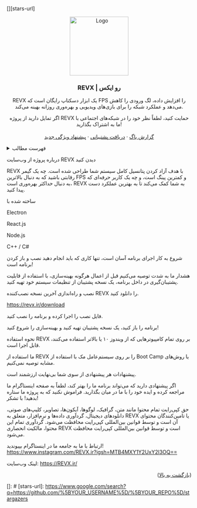 <div id="top"></div>

<!-- SHIELDS -->

[][stars-url]

<div align="center">
<a href="https://REVX.ir/">
<img src="https://revx.ir/assets/new_logo-D49K-RYs.png" alt="Logo" width="160" height="160">
</a>

<h3 align="center">REVX | رو ایکس</h3>

<p align="center">
REVX یک ابزار دسکتاپ رایگان است که FPS را افزایش داده، لگ ورودی را کاهش می‌دهد و عملکرد شبکه را برای بازی‌های ویدیویی و بهره‌وری روزانه بهینه می‌کند.
<p align="center">
اگر تمایل دارید از پروژه REVX حمایت کنید، لطفاً نظر خود را در شبکه‌های اجتماعی با ما به اشتراک بگذارید!
<br />
<br />
<a href="https://t.me/revx_admin_1">گزارش باگ</a>
·
<a href="https://t.me/revx_admin_1">دریافت پشتیبانی</a>
·
<a href="https://t.me/revx_feedback">پیشنهاد ویژگی جدید</a>
<br />
</p>
</div>

<!-- TABLE OF CONTENTS -->

<details>
<summary>فهرست مطالب</summary>
<ol>
<li>
<a href="#about-the-project">درباره پروژه</a>
<ul>
<li><a href="#built-with">ساخته شده با</a></li>
</ul>
</li>
<li>
<a href="#getting-started">شروع به کار</a>
<ul>
<li><a href="#installation">نصب و راه‌اندازی</a></li>
</ul>
</li>
<li><a href="#usage">نحوه استفاده</a></li>
<li><a href="#suggestions">پیشنهادات</a></li>
<li><a href="#copyright">حق کپی‌رایت</a></li>
<li><a href="#contact">ارتباط با ما</a></li>
</ol>
</details>

<!-- ABOUT THE PROJECT -->

درباره پروژه
از وب‌سایت REVX دیدن کنید

REVX با هدف آزاد کردن پتانسیل کامل سیستم شما طراحی شده است. چه یک گیمر رقابتی باشید که به دنبال بالاترین FPS و کمترین پینگ است، و چه یک کاربر حرفه‌ای که به دنبال حداکثر بهره‌وری است، REVX به شما کمک می‌کند تا به بهترین عملکرد دست پیدا کنید.

ساخته شده با

Electron

React.js

Node.js

C++ / C# 

<!-- GETTING STARTED -->

شروع به کار
اجرای برنامه آسان است، تنها کاری که باید انجام دهید نصب و باز کردن برنامه است!

هشدار
ما به شدت توصیه می‌کنیم قبل از اعمال هرگونه بهینه‌سازی، با استفاده از قابلیت پشتیبان‌گیری در داخل برنامه، یک نسخه پشتیبان از تنظیمات سیستم خود تهیه کنید.

نصب و راه‌اندازی
آخرین نسخه نصب‌کننده REVX را دانلود کنید.

https://revx.ir/download

فایل نصب را اجرا کرده و برنامه را نصب کنید.

برنامه را باز کنید، یک نسخه پشتیبان تهیه کنید و بهینه‌سازی را شروع کنید!

<!-- USAGE EXAMPLES -->

نحوه استفاده
REVX بر روی تمام کامپیوترهایی که از ویندوز ۱۰ یا بالاتر استفاده می‌کنند، قابل اجرا است.

ما استفاده از REVX را بر روی سیستم‌عامل مک با استفاده از Boot Camp یا روش‌های مشابه توصیه نمی‌کنیم.

پیشنهادات
هر پیشنهادی از سوی شما بی‌نهایت ارزشمند است.

اگر پیشنهادی دارید که می‌تواند برنامه ما را بهتر کند، لطفاً به صفحه اینستاگرام ما مراجعه کرده و ایده خود را با ما در میان بگذارید. فراموش نکنید که به پروژه ما ستاره بدهید! با تشکر!

حق کپی‌رایت
تمام محتوا مانند متن، گرافیک، لوگوها، آیکون‌ها، تصاویر، کلیپ‌های صوتی، دانلودهای دیجیتال، گردآوری داده‌ها و نرم‌افزار، متعلق به REVX یا تامین‌کنندگان محتوای آن است و توسط قوانین بین‌المللی کپی‌رایت محافظت می‌شود. گردآوری تمام این محتوا، مالکیت انحصاری REVX است و توسط قوانین بین‌المللی کپی‌رایت محافظت می‌شود.

ارتباط با ما
به جامعه ما در اینستاگرام بپیوندید!
https://www.instagram.com/REVX.ir?igsh=MTB4MXY1Y2UxY2l3OQ==

لینک وب‌سایت: https://REVX.ir/

<p align="right">(<a href="#top">بازگشت به بالا</a>)</p>

<!-- MARKDOWN LINKS & IMAGES -->

[]: #
[stars-url]: https://www.google.com/search?q=https://github.com/%5BYOUR_USERNAME%5D/%5BYOUR_REPO%5D/stargazers
